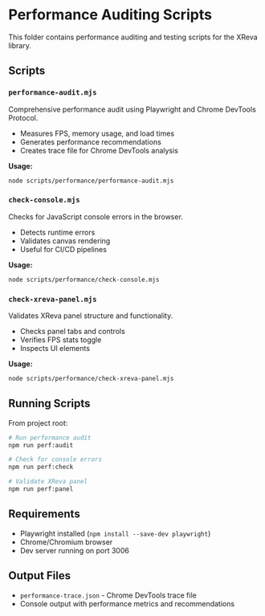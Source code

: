 # Performance Auditing Scripts

This folder contains performance auditing and testing scripts for the XReva library.

## Scripts

### `performance-audit.mjs`
Comprehensive performance audit using Playwright and Chrome DevTools Protocol.
- Measures FPS, memory usage, and load times
- Generates performance recommendations
- Creates trace file for Chrome DevTools analysis

**Usage:**
```bash
node scripts/performance/performance-audit.mjs
```

### `check-console.mjs`
Checks for JavaScript console errors in the browser.
- Detects runtime errors
- Validates canvas rendering
- Useful for CI/CD pipelines

**Usage:**
```bash
node scripts/performance/check-console.mjs
```

### `check-xreva-panel.mjs`
Validates XReva panel structure and functionality.
- Checks panel tabs and controls
- Verifies FPS stats toggle
- Inspects UI elements

**Usage:**
```bash
node scripts/performance/check-xreva-panel.mjs
```

## Running Scripts

From project root:
```bash
# Run performance audit
npm run perf:audit

# Check for console errors
npm run perf:check

# Validate XReva panel
npm run perf:panel
```

## Requirements
- Playwright installed (`npm install --save-dev playwright`)
- Chrome/Chromium browser
- Dev server running on port 3006

## Output Files
- `performance-trace.json` - Chrome DevTools trace file
- Console output with performance metrics and recommendations